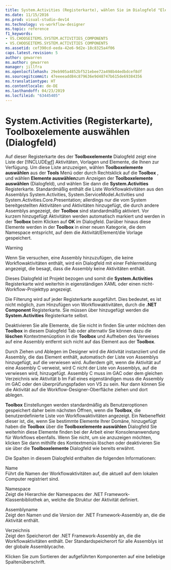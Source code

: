 ```yaml
---
title: System.Activities (Registerkarte), wählen Sie im Dialogfeld "Elemente" Toolbox | Microsoft-Dokumentation
ms.date: 11/15/2016
ms.prod: visual-studio-dev14
ms.technology: vs-workflow-designer
ms.topic: reference
f1_keywords:
- VS.CHOOSEITEMS.SYSTEM.ACTIVITIES_COMPONENTS
- VS.CHOOSEITEMS.SYSTEM.ACTIVITIES COMPONENTS
ms.assetid: cef390cd-eeda-42e6-9d2e-18c8325a4f06
caps.latest.revision: 5
author: gewarren
ms.author: gewarren
manager: jillfra
ms.openlocfilehash: 29eb905a4852bf521ebee72a498b44edbdcef8df
ms.sourcegitcommit: 47eeeeadd84c879636e9d48747b615de69384356
ms.translationtype: HT
ms.contentlocale: de-DE
ms.lasthandoff: 04/23/2019
ms.locfileid: "63445405"
---
```

# <a name="systemactivities-tab-choose-toolbox-items-dialog-box"></a>System.Activities (Registerkarte), Toolboxelemente auswählen (Dialogfeld)
Auf dieser Registerkarte des der **Toolboxelemente** Dialogfeld zeigt eine Liste der [!INCLUDE[wf](../includes/wf-md.md)] Aktivitäten, Vorlagen und Elemente, die Ihnen zur Verfügung. Um diese Liste anzuzeigen, wählen **Toolboxelemente auswählen** aus der **Tools** Menü oder durch Rechtsklick auf die **Toolbox** , und wählen **Elemente auswählen**zum Anzeigen der **Toolboxelemente auswählen** (Dialogfeld), und wählen Sie dann die **System.Activities** Registerkarte. Standardmäßig enthält die Liste Workflowaktivitäten aus den Assemblys System.Activities, System.ServiceModel.Activities und System.Activities.Core.Presentation; allerdings nur die vom System bereitgestellten Aktivitäten und Aktivitäten hinzugefügt, die durch andere Assemblys angezeigt, der **Toolbox** sind standardmäßig aktiviert. Vor kurzem hinzugefügt Aktivitäten werden automatisch markiert und werden in der **Toolbox** beim Klicken auf **OK** im Dialogfeld. Darüber hinaus diese Elemente werden in der **Toolbox** in einer neuen Kategorie, die dem Namespace entspricht, auf dem die Aktivität/Element/die Vorlage gespeichert.  
  
> [!WARNING]
> Wenn Sie versuchen, eine Assembly hinzuzufügen, die keine Workflowaktivitäten enthält, wird ein Dialogfeld mit einer Fehlermeldung angezeigt, die besagt, dass die Assembly keine Aktivitäten enthält.  
  
 Dieses Dialogfeld ist Projekt bezogen und somit die **System.Activities** Registerkarte wird weiterhin in eigenständigen XAML oder einen nicht-Workflow-Projekttyp angezeigt.  
  
 Die Filterung wird auf jeder Registerkarte ausgeführt. Dies bedeutet, es ist nicht möglich, zum Hinzufügen von Workflowaktivitäten, durch die **.NET Component** Registerkarte. Sie müssen über hinzugefügt werden die **System.Activities** Registerkarte selbst.  
  
 Deaktivieren Sie alle Elemente, die Sie nicht in finden Sie unter möchten den **Toolbox** in diesem Dialogfeld Tab oder alternativ Sie können dazu die **löschen** Kontextmenüoption in die **Toolbox** und Aufheben des Verweises auf eine Assembly entfernt sich nicht auf das Element aus der **Toolbox**.  
  
 Durch Ziehen und Ablegen im Designer wird die Aktivität instanziiert und die Assembly, die das Element enthält, automatisch der Liste von Assemblys hinzugefügt, auf die verwiesen wird. Außerdem gilt, wenn die Aktivität auf eine Assembly C verweist, wird C nicht der Liste von Assemblys, auf die verwiesen wird, hinzugefügt. Assembly C muss im GAC oder dem gleichen Verzeichnis wie Aktivität b Im Fall eines eigenständigen muss die Assembly im GAC oder den überprüfungspfaden von VS zu sein. Nur dann können Sie die Aktivität auf die Workflow-Designer-Oberfläche ziehen und dort ablegen.  
  
 **Toolbox** Einstellungen werden standardmäßig als Benutzeroptionen gespeichert daher beim nächsten Öffnen, wenn die **Toolbox**, die benutzerdefinierte Liste von Workflowaktivitäten angezeigt. Ein Nebeneffekt dieser ist, die, wenn Sie bestimmte Elemente Ihrer Domäne, hinzugefügt haben die **Toolbox** über die **Toolboxelemente auswählen** Dialogfeld Sie weiterhin diese Elemente finden bei der Arbeit einer Konsolenanwendung für Workflows ebenfalls. Wenn Sie nicht, um sie anzuzeigen möchten, klicken Sie dann mithilfe des Kontextmenüs löschen oder deaktivieren Sie sie über die **Toolboxelemente** Dialogfeld wie bereits erwähnt.  
  
 Die Spalten in diesem Dialogfeld enthalten die folgenden Informationen:  
  
 Name  
 Führt die Namen der Workflowaktivitäten auf, die aktuell auf dem lokalen Computer registriert sind.  
  
 Namespace  
 Zeigt die Hierarchie der Namespaces der .NET Framework-Klassenbibliothek an, welche die Struktur der Aktivität definiert.  
  
 Assemblyname  
 Zeigt den Namen und die Version der .NET Framework-Assembly an, die die Aktivität enthält.  
  
 Verzeichnis  
 Zeigt den Speicherort der .NET Framework-Assembly an, die die Workflowaktivitäten enthält. Der Standardspeicherort für alle Assemblys ist der globale Assemblycache.  
  
 Klicken Sie zum Sortieren der aufgeführten Komponenten auf eine beliebige Spaltenüberschrift.